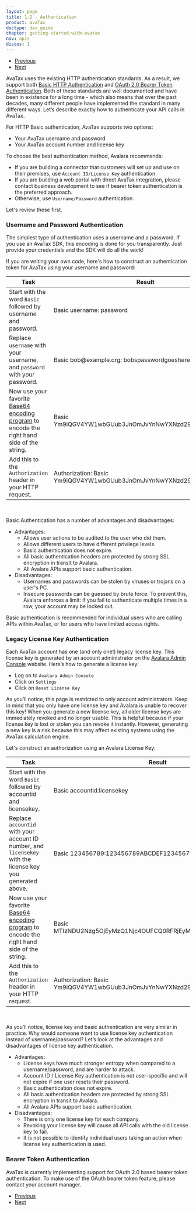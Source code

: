 ```yaml
---
layout: page
title: 1.2 - Authentication
product: avaTax
doctype: dev_guide
chapter: getting-started-with-avatax
nav: apis
disqus: 1
---
```

<ul class="pager">
  <li class="previous"><a href="/avatax/dev-guide/getting-started-with-avatax/connecting-to-avatax/"><i class="glyphicon glyphicon-chevron-left"></i>Previous</a></li>
  <li class="next"><a href="/avatax/dev-guide/getting-started-with-avatax/troubleshooting/">Next<i class="glyphicon glyphicon-chevron-right"></i></a></li>
</ul>

AvaTax uses the existing HTTP authentication standards. As a result, we support both <a class="dev-guide-link" href="https://en.wikipedia.org/wiki/Basic_access_authentication">Basic HTTP Authentication</a> and <a class="dev-guide-link" href="http://self-issued.info/docs/draft-ietf-oauth-v2-bearer.html">OAuth 2.0 Bearer Token Authentication</a>. Both of these standards are well documented and have been in existence for a long time - which also means that over the past decades, many different people have implemented the standard in many different ways.  Let’s describe exactly how to authenticate your API calls in AvaTax.

For HTTP Basic authentication, AvaTax supports two options:
<ul class="dev-guide-list">
    <li>Your AvaTax username and password</li>
    <li>Your AvaTax account number and license key</li>  
</ul>

To choose the best authentication method, Avalara recommends:
<ul class="dev-guide-list">
    <li>If you are building a connector that customers will set up and use on their premises, use <code>Account ID/License Key</code> authentication.</li>
    <li>If you are building a web portal with direct AvaTax integration, please contact business development to see if bearer token authentication is the preferred approach.</li>
    <li>Otherwise, use <code>Username/Password</code> authentication.</li>
</ul>
Let's review these first.

<h3>Username and Password Authentication</h3>
The simplest type of authentication uses a username and a password.  If you use an AvaTax SDK, this encoding is done for you transparently.  Just provide your credentials and the SDK will do all the work!

If you are writing your own code, here's how to construct an authentication token for AvaTax using your username and password:
<div class="mobile-table">
    <table class="styled-table">
        <thead>
            <tr>
                <th>Task</th>
                <th>Result</th>
            </tr>
        </thead>
        <tbody>
            <tr>
                <td>Start with the word <code>Basic</code> followed by username and password.</td>
                <td>Basic username: password</td>
            </tr>
            <tr>
                <td>Replace <code>username</code> with your username, and <code>password</code> with your password.</td>
                <td>Basic bob@example.org: bobspasswordgoeshere</td>
            </tr>
            <tr>
                <td>Now use your favorite <a class="dev-guide-link" href="https://www.google.com/webhp#q=base64+encoding">Base64 encoding program</a> to encode the right hand side of the string.</td>
                <td>Basic Ym9iQGV4YW1wbGUub3JnOmJvYnNwYXNzd29yZGdvZXNoZXJl </td>
            </tr>
            <tr>
                <td>Add this to the <code>Authorization</code> header in your HTTP request.</td>
                <td>Authorization: Basic Ym9iQGV4YW1wbGUub3JnOmJvYnNwYXNzd29yZGdvZXNoZXJl </td>
            </tr>
        </tbody>
    </table>
</div>

<br />

Basic Authentication has a number of advantages and disadvantages:
<ul class="dev-guide-list">
    <li>Advantages:
        <ul class="dev-guide-list">
            <li>Allows user actions to be audited to the user who did them.</li>
            <li>Allows different users to have different privilege levels.</li>
            <li>Basic authentication does not expire.</li>
            <li>All basic authentication headers are protected by strong SSL encryption in transit to Avalara.</li>
            <li>All Avalara APIs support basic authentication.</li>
        </ul>
    </li>
    <li>Disadvantages:
        <ul class="dev-guide-list">
            <li>Usernames and passwords can be stolen by viruses or trojans on a user's PC.</li>
            <li>Insecure passwords can be guessed by brute force. To prevent this, Avalara enforces a limit: if you fail to authenticate multiple times in a row, your account may be locked out.</li>
        </ul>
    </li>
</ul>

Basic authentication is recommended for individual users who are calling APIs within AvaTax, or for users who have limited access rights.

<h3>Legacy License Key Authentication</h3>
Each AvaTax account has one (and only one!) legacy license key. This license key is generated by an account administrator on the <a class="dev-guide-link" href="https://admin-avatax.avalara.net/login.aspx?ReturnUrl=%2f">Avalara Admin Console</a> website. Here’s how to generate a license key:
<ul class="dev-guide-list">
    <li>Log on to <code>Avalara Admin Console</code></li>
    <li>Click on <code>Settings</code></li>
    <li>Click on <code>Reset License Key</code></li>
</ul>

As you’ll notice, this page is restricted to only account administrators. Keep in mind that you only have one license key and Avalara is unable to recover this key! When you generate a new license key, all older license keys are immediately revoked and no longer usable. This is helpful because if your license key is lost or stolen you can revoke it instantly. However, generating a new key is a risk because this may affect existing systems using the AvaTax calculation engine.

Let's construct an authorization using an Avalara License Key:
<div class="mobile-table">
    <table class="styled-table">
        <thead>
            <tr>
                <th>Task</th>
                <th>Result</th>
            </tr>
        </thead>
        <tbody>
            <tr>
                <td>Start with the word <code>Basic</code> followed by accountid and licensekey.</td>
                <td>Basic accountid:licensekey</td>
            </tr>
            <tr>
                <td>Replace <code>accountid</code> with your account ID number, and <code>licensekey</code> with the license key you generated above.</td>
                <td>Basic 123456789:123456789ABCDEF123456789ABCDEF</td>
            </tr>
            <tr>
                <td>Now use your favorite <a class="dev-guide-link" href="https://www.google.com/webhp#q=base64+encoding">Base64 encoding program</a> to encode the right hand side of the string.</td>
                <td>Basic MTIzNDU2Nzg5OjEyMzQ1Njc4OUFCQ0RFRjEyMzQ1Njc4OUFCQ0RFRg==</td>
            </tr>
            <tr>
                <td>Add this to the <code>Authorization</code> header in your HTTP request.</td>
                <td>Authorization: Basic Ym9iQGV4YW1wbGUub3JnOmJvYnNwYXNzd29yZGdvZXNoZXJl</td>
            </tr>
        </tbody>
    </table>
</div>

<br />

As you’ll notice, license key and basic authentication are very similar in practice. Why would someone want to use license key authentication instead of username/password? Let’s look at the advantages and disadvantages of license key authentication.
<ul class="dev-guide-list">
    <li>Advantages:
        <ul class="dev-guide-list">
            <li>License keys have much stronger entropy when compared to a username/password, and are harder to attack.</li>
            <li>Account ID / License Key authentication is not user-specific and will not expire if one user resets their password.</li>
            <li>Basic authentication does not expire.</li>
            <li>All basic authentication headers are protected by strong SSL encryption in transit to Avalara.</li>
            <li>All Avalara APIs support basic authentication.</li>
        </ul>
    </li>
    <li>Disadvantages:
        <ul class="dev-guide-list">
            <li>There is only one license key for each company.</li>
            <li>Revoking your license key will cause all API calls with the old license key to fail.</li>
            <li>It is not possible to identify individual users taking an action when license key authentication is used.</li>
        </ul>
    </li>
</ul>

<h3>Bearer Token Authentication</h3>
AvaTax is currently implementing support for OAuth 2.0 based bearer token authentication.  To make use of the OAuth bearer token feature, please contact your account manager.

<ul class="pager">
  <li class="previous"><a href="/avatax/dev-guide/getting-started-with-avatax/connecting-to-avatax/"><i class="glyphicon glyphicon-chevron-left"></i>Previous</a></li>
  <li class="next"><a href="/avatax/dev-guide/getting-started-with-avatax/troubleshooting/">Next<i class="glyphicon glyphicon-chevron-right"></i></a></li>
</ul>
